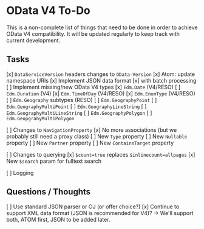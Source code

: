 # OData V4 To-Do

This is a non-complete list of things that need to be done in order to achieve OData V4 compatibility. It will be updated regularly to keep track with current development.

## Tasks

[x] `DataServiceVersion` headers changes to `OData-Version`
[x] Atom: update namespace URIs
[x] Implement JSON data format
  [x] with batch processing
[ ] Implement missing/new OData V4 types
  [x] `Edm.Date` (V4/RESO)
  [ ] `Edm.Duration` (V4)
  [x] `Edm.TimeOfDay` (V4/RESO)
  [x] `Edm.EnumType` (V4/RESO)
  [ ] `Edm.Geography` subtypes (RESO)
    [ ] `Edm.GeographyPoint`
    [ ] `Edm.GeographyMultiPoint`
    [ ] `Edm.GeographyLineString`
    [ ] `Edm.GeographyMultiLineString`
    [ ] `Edm.GeographyPolygon`
    [ ] `Edm.GeopgrahyMultiPolygon`

[ ] Changes to `NavigationProperty`
  [x] No more associations (but we probably still need a proxy class)
  [ ] New `Type` property
  [ ] New `Nullable` property
  [ ] New `Partner` property
  [ ] New `ContainsTarget` property

[ ] Changes to querying
  [x] `$count=true` replaces `$inlinecount=allpages`
  [x] New `$search` param for fulltext search

[ ] Logging


## Questions / Thoughts

[ ] Use standard JSON parser or OJ (or offer choice?)
[x] Continue to support XML data format (JSON is recommended for V4)? -> We'll support both, ATOM first, JSON to be added later.
